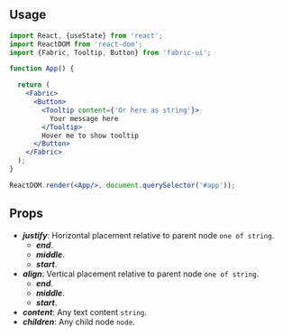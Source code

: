 ## Usage

```jsx
import React, {useState} from 'react';
import ReactDOM from 'react-dom';
import {Fabric, Tooltip, Button} from 'fabric-ui';

function App() {

  return (
    <Fabric>
      <Button>
        <Tooltip content={'Or here as string'}>
          Your message here
        </Tooltip>
        Hover me to show tooltip
      </Button>
    </Fabric>
  );
}

ReactDOM.render(<App/>, document.querySelector('#app'));
```

## Props
- ***justify***: Horizontal placement relative to parent node `one of string`.
  - ***end***.
  - ***middle***.
  - ***start***.
- ***align***: Vertical placement relative to parent node `one of string`.
  - ***end***.
  - ***middle***.
  - ***start***.
- ***content***: Any text content `string`.
- ***children***: Any child node `node`.

